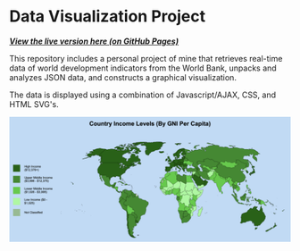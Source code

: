 # Data Visualization Project

<a href="https://ayushgarg-ag.github.io/API-Data-Visualization-Project/" target="_blank"><i><b>View the live version here (on GitHub Pages)</i></b></a>

This repository includes a personal project of mine that retrieves real-time data of world development indicators from the World Bank, unpacks and analyzes JSON data, and constructs a graphical visualization.

The data is displayed using a combination of Javascript/AJAX, CSS, and HTML SVG's.

<img src="data-visualization.png">
